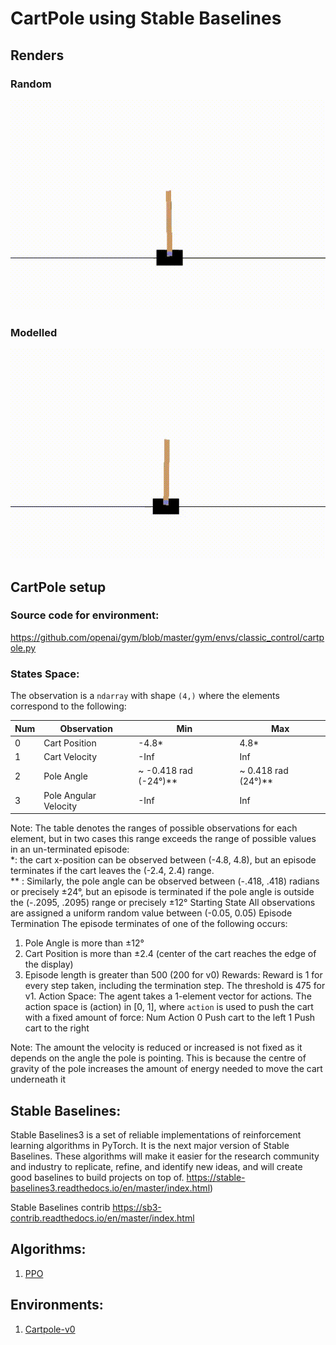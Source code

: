 # CartPole using Stable Baselines

## Renders
### Random
<p align="center">
<img src="https://github.com/SwamiKannan/CartPole/blob/main/PPO/render/base_performance/random.gif"
</p>

### Modelled
<p align="center">
<img src="https://github.com/SwamiKannan/CartPole/blob/main/PPO/render/model_performance/modelled.gif"
</p>

## CartPole setup  

### Source code for environment:
https://github.com/openai/gym/blob/master/gym/envs/classic_control/cartpole.py

### States Space:
The observation is a `ndarray` with shape `(4,)` where the elements correspond to the following:

| Num | Observation           | Min                  | Max                |
|-----|-----------------------|----------------------|--------------------|
| 0   | Cart Position         | -4.8*                | 4.8*               |
| 1   | Cart Velocity         | -Inf                 | Inf                |
| 2   | Pole Angle            | ~ -0.418 rad (-24°)**| ~ 0.418 rad (24°)**|
| 3   | Pole Angular Velocity | -Inf                 | Inf                |




Note:
The table denotes the ranges of possible observations for each element, but in two cases this range exceeds the range of possible values in an un-terminated episode: <br>*: the cart x-position can be observed between (-4.8, 4.8), but an episode terminates if the cart leaves the (-2.4, 2.4) range. <br>** : Similarly, the pole angle can be observed between (-.418, .418) radians or precisely ±24°, but an episode is terminated if the pole angle is outside the (-.2095, .2095) range or precisely ±12° Starting State All observations are assigned a uniform random value between (-0.05, 0.05) Episode Termination The episode terminates of one of the following occurs:
1. Pole Angle is more than ±12°
2. Cart Position is more than ±2.4 (center of the cart reaches the edge of the display)
3. Episode length is greater than 500 (200 for v0)
Rewards:
Reward is 1 for every step taken, including the termination step. The threshold is 475 for v1.
Action Space:
The agent  takes a 1-element vector for actions. The action space is (action) in [0, 1], where `action` is used to push the cart with a fixed amount of force:
Num Action 0 Push cart to the left
1 Push cart to the right

Note: The amount the velocity is reduced or increased is not fixed as it depends on the angle the pole is pointing. This is because the centre of gravity of the pole increases the amount of energy needed to move the cart underneath it

## Stable Baselines:
Stable Baselines3 is a set of reliable implementations of reinforcement learning algorithms in PyTorch. It is the next major version of Stable Baselines. These algorithms will make it easier for the research community and industry to replicate, refine, and identify new ideas, and will create good baselines to build projects on top of.
https://stable-baselines3.readthedocs.io/en/master/index.html)

Stable Baselines contrib
https://sb3-contrib.readthedocs.io/en/master/index.html

## Algorithms:
1. [PPO](https://stable-baselines3.readthedocs.io/en/master/modules/ppo.html)

## Environments:
1. [Cartpole-v0](https://www.gymlibrary.ml/environments/classic_control/cart_pole/)  
